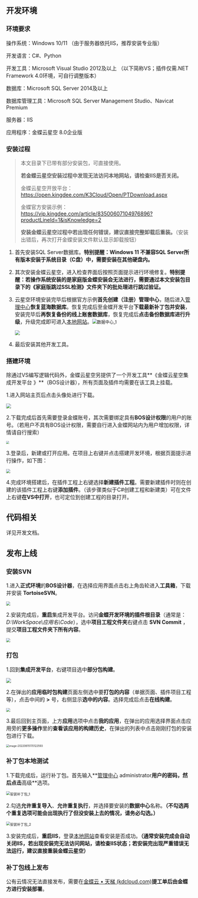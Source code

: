 ## 开发环境

### 环境要求

操作系统：Windows 10/11 （由于服务器依托IIS，推荐安装专业版）

开发语言：C#、Python

开发工具：Microsoft Visual Studio 2012及以上 （以下简称VS；插件仅需.NET Framework 4.0环境，可自行调整版本）

数据库：Microsoft SQL Server 2014及以上

数据库管理工具：Microsoft SQL Server Management Studio、Navicat Premium

服务器：IIS

应用程序：金蝶云星空 8.0企业版

### 安装过程

> 本文目录下已带有部分安装包，可直接使用。
>
> **若金蝶云星空安装过程中发现无法访问本地网站，请检查IIS是否关闭。**
>
> 金蝶云星空开放平台：https://open.kingdee.com/K3Cloud/Open/PTDownload.aspx
>
> 金蝶官方安装示例：https://vip.kingdee.com/article/83500607104976896?productLineId=1&isKnowledge=2
>
> **安装金蝶云星空过程中若出现任何错误，建议直接完整卸载后重装。**（安装出错后，再次打开金蝶安装文件默认显示卸载按钮）

1. 首先安装SQL Server数据库。**特别提醒：Windows 11 不兼容SQL Server所有版本安装于系统目录（C盘）中，需要安装在其他硬盘内。**

2. 其次安装金蝶云星空，进入检查界面后按照页面提示进行环境修复。**特别提醒：若操作系统安装的是家庭版金蝶安装会无法进行，需要通过本文安装包目录下的《家庭版跳过SSL检测》文件夹下的批处理进行跳过验证。**

3. 云星空环境安装完毕后根据官方示例**首先创建（注册）管理中心**，随后进入[管理中心](http://localhost:8000/)**恢复蓝海数据库**。恢复完成后至金蝶开发平台**下载最新补丁包并安装**，安装完毕后**再恢复备份的线上账套数据库**，恢复完成后**点击备份数据库进行升级**，升级完成即可进入[本地网站](http://localhost/K3Cloud)。<img src="操作说明书.assets/数据中心_1.png" alt="数据中心_1" style="zoom:80%;" />

   <img src="操作说明书.assets/数据中心_2.png" style="zoom: 80%;" />

4. 最后安装其他开发工具。

### 搭建环境

除通过VS编写逻辑代码外，金蝶云星空另提供了一个开发工具**《金蝶云星空集成开发平台 》**（BOS设计器），所有页面及插件均需要在该工具上挂载。

1.进入网站主页后点击头像处进行下载。

<img src="操作说明书.assets/搭建开发平台.png" style="zoom:80%;" />

2.下载完成后首先需要登录金蝶账号，其次需要绑定具有**BOS设计权限**的用户的账号。（若用户不具有BOS设计权限，需要自行进入金蝶网站内为用户增加权限，详情请自行搜索）

<img src="操作说明书.assets/搭建开发平台_2.png" style="zoom: 50%;" />

3.登录后，新建或打开应用。在项目上右键并点击搭建开发环境，根据页面提示进行操作，如下图：

<img src="操作说明书.assets/搭建开发平台_3.png" style="zoom: 67%;" />

4.完成环境搭建后，在插件工程上右键选择**新建插件工程**。需要新建插件时则在创建的该插件工程上右键**添加插件**。（该步骤类似于C#创建工程和新建类）可在文件上右键**在VS中打开**，也可定位到创建工程的目录打开。

## 代码相关

详见开发文档。

## 发布上线

### 安装SVN

1.进入**正式环境**的**BOS设计器**，在选择应用界面点击右上角齿轮进入**工具箱**，下载并安装 **TortoiseSVN**。

<img src="操作说明书.assets/发布_1.png" style="zoom: 67%;" />

2.安装完成后，**重启**集成开发平台。访问**金蝶开发环境的插件根目录**（通常是：*D:\WorkSpace\应用名\\Code*），选中**项目工程文件夹**右键点击 **SVN Commit** ，提交**项目工程文件夹下所有内容**。

<img src="操作说明书.assets/发布_2.png" style="zoom: 67%;" />

### 打包

1.回到**集成开发平台**，右键项目选中**部分包构建**。

<img src="操作说明书.assets/包构建.png" style="zoom:80%;" />

2.在弹出的**应用临时包构建**页面左侧选中要**打包的内容**（单据页面、插件项目工程等），点击中间的 **>** 号，右侧显示**选中的内容**。选择完成后点击**在线构建**。

<img src="操作说明书.assets/包构建_2.png" style="zoom: 67%;" />

3.最后回到主页面，上方**应用**选项中点击**我的应用**，在弹出的应用选择界面点击应用旁的**更多操作**里的**查看该应用的构建历史**，在弹出的列表中点击刚刚打包的安装包进行下载。

<img src="操作说明书.assets/打包.png" alt="image-20220615170122593" style="zoom: 50%;" />

### 补丁包本地测试

1.下载完成后，运行补丁包。首先输入**[管理中心](http://localhost:8000/) administrator**用户的密码，然后点击**高级**选项。

<img src="操作说明书.assets/安装补丁包_1.png" alt="安装补丁包_1" style="zoom:67%;" />

2.勾选**允许重复导入**、**允许重复执行**，并选择要安装的**数据中心**名称。**（不勾选两个重复选项可能会出现执行了但没安装上去的情况，请务必勾选。）**

<img src="操作说明书.assets/安装补丁包_2-16552832743271.png" alt="安装补丁包_2" style="zoom:67%;" />

3.安装完成后，**重启IIS**，登录[本地网站](http://localhost/K3Cloud)查看安装是否成功。**（通常安装完成会自动关闭IIS，若出现安装完无法访问网站，请检查IIS状态；若安装完出现严重错误无法运行，建议直接重装金蝶云星空）**

### 补丁包线上发布

公有云情况无法直接发布，需要在[金蝶云 • 天梯 (kdcloud.com)](https://ops.kdcloud.com/)**提工单后由金蝶方进行安装部署**。
